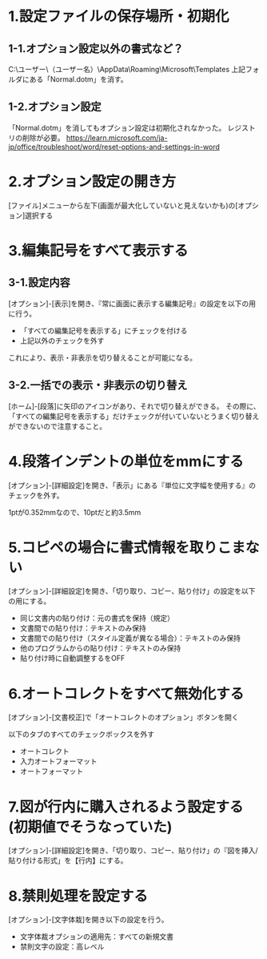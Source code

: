 # 1.設定ファイルの保存場所・初期化

## 1-1.オプション設定以外の書式など？
C:\ユーザー\（ユーザー名）\AppData\Roaming\Microsoft\Templates
上記フォルダにある「Normal.dotm」を消す。

## 1-2.オプション設定

「Normal.dotm」を消してもオプション設定は初期化されなかった。
レジストリの削除が必要。
https://learn.microsoft.com/ja-jp/office/troubleshoot/word/reset-options-and-settings-in-word



# 2.オプション設定の開き方

[ファイル]メニューから左下(画面が最大化していないと見えないかも)の[オプション]選択する

# 3.編集記号をすべて表示する

## 3-1.設定内容

[オプション]-[表示]を開き、『常に画面に表示する編集記号』の設定を以下の用に行う。

* 「すべての編集記号を表示する」にチェックを付ける
* 上記以外のチェックを外す

これにより、表示・非表示を切り替えることが可能になる。

## 3-2.一括での表示・非表示の切り替え

[ホーム]-[段落]に矢印のアイコンがあり、それで切り替えができる。
その際に、「すべての編集記号を表示する」だけチェックが付いていないとうまく切り替えができないので注意すること。

# 4.段落インデントの単位をmmにする

[オプション]-[詳細設定]を開き、「表示」にある『単位に文字幅を使用する』のチェックを外す。

1ptが0.352mmなので、10ptだと約3.5mm

# 5.コピペの場合に書式情報を取りこまない

[オプション]-[詳細設定]を開き、「切り取り、コピー、貼り付け」の設定を以下の用にする。

* 同じ文書内の貼り付け：元の書式を保持（規定）
* 文書間での貼り付け：テキストのみ保持
* 文書間での貼り付け（スタイル定義が異なる場合）：テキストのみ保持
* 他のプログラムからの貼り付け：テキストのみ保持
* 貼り付け時に自動調整するをOFF

# 6.オートコレクトをすべて無効化する

[オプション]-[文書校正]で「オートコレクトのオプション」ボタンを開く

以下のタブのすべてのチェックボックスを外す

* オートコレクト
* 入力オートフォーマット
* オートフォーマット

# 7.図が行内に購入されるよう設定する(初期値でそうなっていた)

[オプション]-[詳細設定]を開き、「切り取り、コピー、貼り付け」の『図を挿入/貼り付ける形式」を【行内】にする。

# 8.禁則処理を設定する

[オプション]-[文字体栽]を開き以下の設定を行う。

* 文字体裁オプションの適用先：すべての新規文書
* 禁則文字の設定：高レベル
